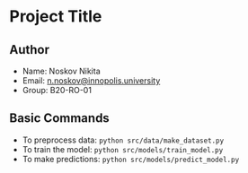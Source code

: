 # Project Title

## Author
- Name: Noskov Nikita
- Email: n.noskov@innopolis.university
- Group: B20-RO-01

## Basic Commands
- To preprocess data: `python src/data/make_dataset.py`
- To train the model: `python src/models/train_model.py`
- To make predictions: `python src/models/predict_model.py`